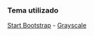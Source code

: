 

### Tema utilizado
[Start Bootstrap](http://startbootstrap.com/) - [Grayscale](http://startbootstrap.com/template-overviews/grayscale/)
